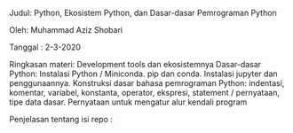 Judul: Python, Ekosistem Python, dan Dasar-dasar Pemrograman Python

Oleh: Muhammad Aziz Shobari

Tanggal : 2-3-2020

Ringkasan materi: Development tools dan ekosistemnya
Dasar-dasar Python:
Instalasi Python / Miniconda.
pip dan conda.
Instalasi jupyter dan penggunaannya.
Konstruksi dasar bahasa pemrograman Python: indentasi, komentar, variabel, konstanta, operator, ekspresi, statement / pernyataan, tipe data dasar.
Pernyataan untuk mengatur alur kendali program

Penjelasan tentang isi repo : 
